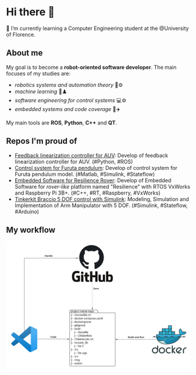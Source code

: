 # Hi there 👋
🌱 I’m currently learning a Computer Engineering student at the @University of Florence.

## About me
 My goal is to become a **robot-oriented software developer**. The main focuses of my studies are: 
- *robotics systems and automation theory* 🤖⚙️
- *machine learning* 🧠♟️
- *software engineering for control systems* 💻⚙️
- *embedded systems and code coverage* 🚀✈️

 My main tools are **ROS**, **Python**, **C++** and **QT**.

## Repos I'm proud of
- [Feedback linearization controller for AUV](https://github.com/AngeloDamante/AUV_feedback_linearization_controller): Develop of feedback linearization controller for AUV. (#Python, #ROS)
- [Control system for Furuta pendulum](https://github.com/AngeloDamante/Furuta_pendulum): Develop of control system for Furuta pendulum model. (#Matlab, #Simulink, #Stateflow)
- [Embedded Software for Resilience Rover](https://github.com/AngeloDamante/rover-Raspberry-VxWorks): Develop of Embedded Software for _rover-like_ platform named "Resilience" with RTOS VxWorks and Raspberry Pi 3B+. (#C++, #RT, #Raspberry, #VxWorks)
- [Tinkerkit Braccio 5 DOF control with Simulink](https://github.com/AngeloDamante/arm-manipulator-5dof): Modeling, Simulation and Implementation of Arm Manipulator with 5 DOF. (#Simulink, #Stateflow, #Arduino)

## My workflow
<p align="center">
 <img src="Workflow.png" width="500" />
</p>
